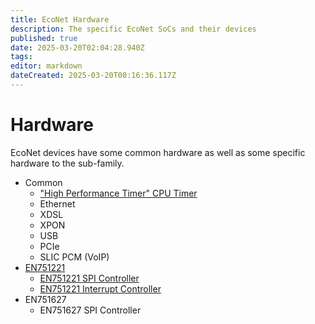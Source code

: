 ```yaml
---
title: EcoNet Hardware
description: The specific EcoNet SoCs and their devices
published: true
date: 2025-03-20T02:04:28.940Z
tags: 
editor: markdown
dateCreated: 2025-03-20T00:16:36.117Z
---
```


# Hardware
EcoNet devices have some common hardware as well as some specific hardware to the sub-family.

* Common
  * ["High Performance Timer" CPU Timer](hardware/econet-hpt)
  * Ethernet
  * XDSL
  * XPON
  * USB
  * PCIe
  * SLIC PCM (VoIP)
* [EN751221](hardware/EN751221)
  * [EN751221 SPI Controller](hardware/EN751221/en751221-spi)
  * [EN751221 Interrupt Controller](hardware/EN751221/en751221-intc)
* EN751627
  * EN751627 SPI Controller
